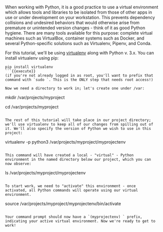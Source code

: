 When working with Python, it is a good practice to use a virtual environment which allows tools and libraries to be isolated from those of other apps in use or under development on your workstation. This prevents dependency collisions and undesired behaviors that would otherwise arise from premature or unintended version changes - think of it as good Python hygiene. There are many tools available for this purpose: complete virtual machines such as VirtualBox, container systems such as Docker, and several Python-specific solutions such as Virtualenv, Pipenv, and Conda.

For this tutorial, we'll be using [virtualenv](https://virtualenv.pypa.io/en/latest/) along with Python v. 3.x. You can install virtualenv using pip:

```
pip install virtualenv
```{{execute}}
(if you're not already logged in as root, you'll want to prefix that command with `sudo `. This is the ONLY step that needs root access!)

Now we need a directory to work in; let's create one under /var:

```
mkdir /var/projects/myproject

cd /var/projects/myproject

```{{execute}}

The rest of this tutorial will take place in our project directory; we'll use virtualenv to keep all of our changes from spilling out of it. We'll also specify the version of Python we wish to use in this project:

```
virtualenv -p python3 /var/projects/myproject/myprojectenv

```{{execute}}

This command will have created a local - "virtual" - Python environment in the named directory below our project, which you can now observe:

```
ls /var/projects/myproject/myprojectenv
```{{execute}}

To start work, we need to "activate" this environment - once activated, all Python commands will operate using our virtual environment. 

```
source /var/projects/myproject/myprojectenv/bin/activate

```{{execute}}

Your command prompt should now have a `(myprojectenv) ` prefix, indicating your active virtual environment. Now we're ready to get to work!

